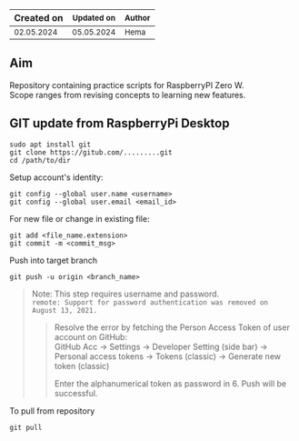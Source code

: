 | Created on | <small>Updated on</small> | <small>Author</small> |
|----------------------------|----------------------------|------------------------|
| <small>02.05.2024</small>  | <small>05.05.2024</small>  | <small>Hema</small>    |

## Aim

Repository containing practice scripts for RaspberryPI Zero W.  
Scope ranges from revising concepts to learning new features.  

## GIT update from RaspberryPi Desktop
```
sudo apt install git
git clone https://gitub.com/.........git
cd /path/to/dir
```
Setup account's identity:  
```
git config --global user.name <username>
git config --global user.email <email_id>
```
For new file or change in existing file:  
```
git add <file_name.extension>
git commit -m <commit_msg>
```
Push into target branch
```
git push -u origin <branch_name>
```
   >Note: This step requires username and password.  
>`remote: Support for password authentication was removed on August 13, 2021.`  
>>Resolve the error by fetching the Person Access Token of user account on GitHub:  
>>GitHub Acc -> Settings -> Developer Setting (side bar) -> Personal access tokens -> Tokens (classic) -> Generate new token (classic)
>>
>>Enter the alphanumerical token as password in 6. Push will be successful.  

To pull from repository
```
git pull
```
